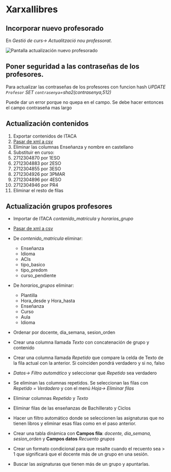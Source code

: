 # Xarxallibres

## Incorporar nuevo profesorado

En *Gestió de curs-> Actualització nou professorat*.

![Pantalla actualización nuevo profesorado](https://user-images.githubusercontent.com/24894039/141972611-85b87f03-684e-49c0-ab74-007e521c526c.png)

## Poner seguridad a las contraseñas de los profesores.

Para actualizar las contraseñas de los profesores con funcion hash
*UPDATE `Profesor` SET `contrasenya`=sha2(contrasenya,512)*

Puede dar un error porque no quepa en el campo. Se debe hacer entonces el campo contraseña mas largo

## Actualización contenidos

1. Exportar contenidos de ITACA
2. [Pasar de xml a csv](https://www.convertcsv.com/xml-to-csv.htm)
3. Eliminar las columnas Enseñanza y nombre en castellano
4. Substituir en curso:
  1. 2712304870 por 1ESO
  2. 2712304883 por 2ESO
  3. 2712304855 por 3ESO
  4. 2712304926 por 3PMAR
  5. 2712304896 por 4ESO
  6. 2712304946 por PR4
  7. Eliminar el resto de filas


## Actualización grupos profesores

* Importar de ITACA *contenido_matricula* y *horarios_grupo*
* [Pasar de xml a csv](https://www.convertcsv.com/xml-to-csv.htm)
* De *contenido_matricula* eliminar:

  * Enseñanza
  * Idioma
  * ACIs
  * tipo_basico
  * tipo_predom
  * curso_pendiente
* De *horarios_grupos* eliminar:
  *  Plantilla
  *  Hora_desde y Hora_hasta
  *  Enseñanza
  *  Curso
  *  Aula
  *  Idioma
* Ordenar por docente, dia_semana, sesion_orden
* Crear una columna llamada *Texto* con concatenación de grupo y contenido
* Crear una columna llamada *Repetido* que compare la celda de Texto de la fila actual con la anterior. Si coinciden pondrá verdadero y si no, falso
* *Datos-> Filtro automático* y seleccionar que *Repetido* sea verdadero
* Se eliminan las columnas repetidos. Se seleccionan las filas con *Repetido = Verdadero* y con el menú *Hoja-> Eliminar filas*
* Eliminar columnas *Repetido* y *Texto*
* Eliminar filas de las enseñanzas de Bachillerato y Ciclos
* Hacer un filtro automático donde se seleccionen las asignaturas que no tienen libros y eliminar esas filas como en el paso anterior.
* Crear una tabla dinámica con **Campos fila**: *docente, dia_semana, sesion_orden* y **Campos datos** *Recuento grupos*
* Crear un formato condicional para que resalte cuando el recuento sea > 1 que significará que el docente más de un grupo en una sesión.
* Buscar las asignaturas que tienen más de un grupo y apuntarlas.
